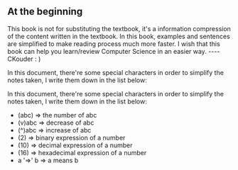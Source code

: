 ## At the beginning

This book is not for substituting the textbook, it's a information compression of the content written in the textbook. In this book, examples and sentences are simplified to make reading process much more faster. I wish that this book can help you learn/review Computer Science in an easier way. ---- CKouder : \)

In this document, there're some special characters in order to simplify the notes taken, I write them down in the list below:

In this document, there're some special characters in order to simplify the notes taken, I write them down in the list below:

* \(abc\) =&gt; the number of abc
* \(v\)abc =&gt; decrease of abc
* \(^\)abc =&gt; increase of abc
* \(2\) =&gt; binary expression of a number
* \(10\) =&gt; decimal expression of a number
* \(16\) =&gt; hexadecimal expression of a number
* a '=&gt;' b =&gt; a means b



